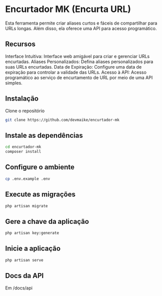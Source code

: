 # Encurtador MK (Encurta URL)

Esta ferramenta permite criar aliases curtos e fáceis de compartilhar para URLs longas. Além disso, ela oferece uma API para acesso programático.

## Recursos
Interface Intuitiva: Interface web amigável para criar e gerenciar URLs encurtadas.
Aliases Personalizados: Defina aliases personalizados para suas URLs encurtadas.
Data de Expiração: Configure uma data de expiração para controlar a validade das URLs.
Acesso à API: Acesso programático ao serviço de encurtamento de URL por meio de uma API simples.

## Instalação

Clone o repositório

```bash
git clone https://github.com/devmaike/encurtador-mk
```

## Instale as dependências

```bash
cd encurtador-mk
composer install
```

## Configure o ambiente

```bash
cp .env.example .env
```

## Execute as migrações

```bash
php artisan migrate
```

## Gere a chave da aplicação

```bash
php artisan key:generate
```

## Inicie a aplicação

```bash
php artisan serve
```

## Docs da API
Em /docs/api
